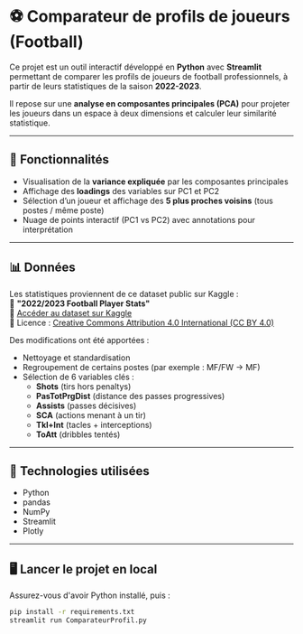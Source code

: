 # ⚽ Comparateur de profils de joueurs (Football)

Ce projet est un outil interactif développé en **Python** avec **Streamlit** permettant de comparer les profils de joueurs de football professionnels, à partir de leurs statistiques de la saison **2022-2023**.

Il repose sur une **analyse en composantes principales (PCA)** pour projeter les joueurs dans un espace à deux dimensions et calculer leur similarité statistique.

---

## 🚀 Fonctionnalités

- Visualisation de la **variance expliquée** par les composantes principales
- Affichage des **loadings** des variables sur PC1 et PC2
- Sélection d’un joueur et affichage des **5 plus proches voisins** (tous postes / même poste)
- Nuage de points interactif (PC1 vs PC2) avec annotations pour interprétation

---

## 📊 Données

Les statistiques proviennent de ce dataset public sur Kaggle :  
📘 **"2022/2023 Football Player Stats"**  
🔗 [Accéder au dataset sur Kaggle](https://www.kaggle.com/datasets/vivovinco/20222023-football-player-stats)  
📄 Licence : [Creative Commons Attribution 4.0 International (CC BY 4.0)](https://creativecommons.org/licenses/by/4.0/)

Des modifications ont été apportées :
- Nettoyage et standardisation
- Regroupement de certains postes (par exemple : MF/FW → MF)
- Sélection de 6 variables clés : 
  - **Shots** (tirs hors penaltys)
  - **PasTotPrgDist** (distance des passes progressives)
  - **Assists** (passes décisives)
  - **SCA** (actions menant à un tir)
  - **Tkl+Int** (tacles + interceptions)
  - **ToAtt** (dribbles tentés)

---

## 🧪 Technologies utilisées

- Python
- pandas
- NumPy
- Streamlit
- Plotly

---

## 🖥️ Lancer le projet en local

Assurez-vous d'avoir Python installé, puis :

```bash
pip install -r requirements.txt
streamlit run ComparateurProfil.py

